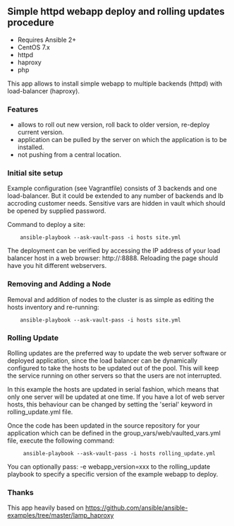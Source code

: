 Simple httpd webapp deploy and rolling updates procedure
---------------------------------------------------------

- Requires Ansible 2+
- CentOS 7.x
- httpd
- haproxy
- php

This app allows to install simple webapp to multiple backends (httpd) with load-balancer (haproxy).

### Features

- allows to roll out new version, roll back to older version, re-deploy current version.
- application can be pulled by the server on which the application is to be installed. 
- not pushing from a central location.

### Initial site setup

Example configuration (see Vagrantfile) consists of 3 backends and one load-balancer. But it could be extended to any number of backends and lb accroding customer needs. Sensitive vars are hidden in vault which should be opened by supplied password.

Command to deploy a site:

        ansible-playbook --ask-vault-pass -i hosts site.yml

The deployment can be verified by accessing the IP address of your load balancer host in a web browser: 
http://<ip-of-lb>:8888. Reloading the page should have you hit different webservers.

### Removing and Adding a Node

Removal and addition of nodes to the cluster is as simple as editing the hosts inventory and re-running:

        ansible-playbook --ask-vault-pass -i hosts site.yml

### Rolling Update

Rolling updates are the preferred way to update the web server software or
deployed application, since the load balancer can be dynamically configured
to take the hosts to be updated out of the pool. This will keep the service
running on other servers so that the users are not interrupted.

In this example the hosts are updated in serial fashion, which means that
only one server will be updated at one time. If you have a lot of web server
hosts, this behaviour can be changed by setting the 'serial' keyword in
rolling_update.yml file.

Once the code has been updated in the source repository for your application
which can be defined in the group_vars/web/vaulted_vars.yml file, execute 
the following command:

         ansible-playbook --ask-vault-pass -i hosts rolling_update.yml

You can optionally pass: -e webapp_version=xxx to the rolling_update
playbook to specify a specific version of the example webapp to deploy.

### Thanks
This app heavily based on https://github.com/ansible/ansible-examples/tree/master/lamp_haproxy
